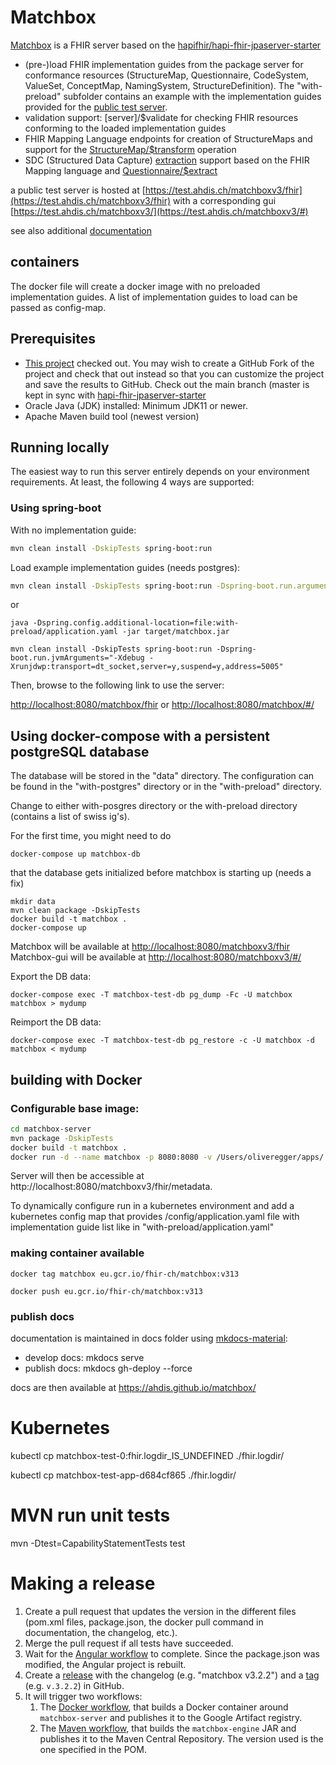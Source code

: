 # Matchbox

[Matchbox](https://matchbox.health) is a FHIR server based on the [hapifhir/hapi-fhir-jpaserver-starter](https://github.com/hapifhir/hapi-fhir-jpaserver-starter)

- (pre-)load FHIR implementation guides from the package server for conformance resources (StructureMap, Questionnaire, CodeSystem, ValueSet, ConceptMap, NamingSystem, StructureDefinition). The "with-preload" subfolder contains an example with the implementation guides provided for the [public test server](https://test.ahdis.ch/matchbox/fhir).
- validation support: [server]/$validate for checking FHIR resources conforming to the loaded implementation guides
- FHIR Mapping Language endpoints for creation of StructureMaps and support for the [StructureMap/$transform](https://www.hl7.org/fhir/operation-structuremap-transform.html) operation
- SDC (Structured Data Capture) [extraction](https://build.fhir.org/ig/HL7/sdc/extraction.html#map-extract) support based on the FHIR Mapping language and [Questionnaire/$extract](http://build.fhir.org/ig/HL7/sdc/OperationDefinition-QuestionnaireResponse-extract.html)

a public test server is hosted at [https://test.ahdis.ch/matchboxv3/fhir](https://test.ahdis.ch/matchboxv3/fhir) with a corresponding gui [https://test.ahdis.ch/matchboxv3/](https://test.ahdis.ch/matchboxv3/#)

see also additional [documentation](https://ahdis.github.io/matchbox)

## containers

The docker file will create a docker image with no preloaded implementation guides. A list of implementation guides to load can be passed as config-map.

## Prerequisites

- [This project](https://github.com/ahdis/matchbox) checked out. You may wish to create a GitHub Fork of the project and check that out instead so that you can customize the project and save the results to GitHub. Check out the main branch (master is kept in sync with [hapi-fhir-jpaserver-starter](https://github.com/hapifhir/hapi-fhir-jpaserver-starter)
- Oracle Java (JDK) installed: Minimum JDK11 or newer.
- Apache Maven build tool (newest version)

## Running locally

The easiest way to run this server entirely depends on your environment requirements. At least, the following 4 ways are supported:

### Using spring-boot

With no implementation guide:

```bash
mvn clean install -DskipTests spring-boot:run
```

Load example implementation guides (needs postgres):

```bash
mvn clean install -DskipTests spring-boot:run -Dspring-boot.run.arguments=--spring.config.additional-location=file:with-preload/application.yaml
```

or

```
java -Dspring.config.additional-location=file:with-preload/application.yaml -jar target/matchbox.jar
```

```
mvn clean install -DskipTests spring-boot:run -Dspring-boot.run.jvmArguments="-Xdebug -Xrunjdwp:transport=dt_socket,server=y,suspend=y,address=5005"
```

Then, browse to the following link to use the server:

[http://localhost:8080/matchbox/fhir](http://localhost:8080/matchboxv3/fhir)
or
[http://localhost:8080/matchbox/#/](http://localhost:8080/matchboxv3/#/)

## Using docker-compose with a persistent postgreSQL database

The database will be stored in the "data" directory. The configuration can be found in the "with-postgres" directory or in the "with-preload" directory.

Change to either with-posgres directory or the with-preload directory (contains a list of swiss ig's).

For the first time, you might need to do

```
docker-compose up matchbox-db
```

that the database gets initialized before matchbox is starting up (needs a fix)

```
mkdir data
mvn clean package -DskipTests
docker build -t matchbox .
docker-compose up
```

Matchbox will be available at [http://localhost:8080/matchboxv3/fhir](http://localhost:8080/matchboxv3/fhir)
Matchbox-gui will be available at [http://localhost:8080/matchboxv3/#/](http://localhost:8080/matchboxv3/#/)

Export the DB data:

```
docker-compose exec -T matchbox-test-db pg_dump -Fc -U matchbox matchbox > mydump
```

Reimport the DB data:

```
docker-compose exec -T matchbox-test-db pg_restore -c -U matchbox -d matchbox < mydump
```

## building with Docker

### Configurable base image:

```bash
cd matchbox-server
mvn package -DskipTests
docker build -t matchbox .
docker run -d --name matchbox -p 8080:8080 -v /Users/oliveregger/apps/:/apps/ matchbox
```

Server will then be accessible at http://localhost:8080/matchboxv3/fhir/metadata.

To dynamically configure run in a kubernetes environment and add a kubernetes config map that provides /config/application.yaml file with implementation guide list like in "with-preload/application.yaml"

### making container available

```
docker tag matchbox eu.gcr.io/fhir-ch/matchbox:v313

docker push eu.gcr.io/fhir-ch/matchbox:v313
```

### publish docs

documentation is maintained in docs folder using [mkdocs-material](https://squidfunk.github.io/mkdocs-material/):

- develop docs: mkdocs serve
- publish docs: mkdocs gh-deploy --force

docs are then available at https://ahdis.github.io/matchbox/

# Kubernetes

kubectl cp matchbox-test-0:fhir.logdir_IS_UNDEFINED ./fhir.logdir/

kubectl cp matchbox-test-app-d684cf865 ./fhir.logdir/

# MVN run unit tests

mvn -Dtest=CapabilityStatementTests test

# Making a release

1. Create a pull request that updates the version in the different files (pom.xml files, package.json, the docker pull
   command in documentation, the changelog, etc.).
2. Merge the pull request if all tests have succeeded.
3. Wait for the [Angular workflow](https://github.com/ahdis/matchbox/blob/main/.github/workflows/angular_build.yml)
   to complete. Since the package.json was modified, the Angular project is rebuilt.
4. Create a [release](https://github.com/ahdis/matchbox/releases) with the changelog (e.g. "matchbox v3.2.2") and a
   [tag](https://github.com/ahdis/matchbox/tags) (e.g. `v.3.2.2`) in GitHub.
5. It will trigger two workflows:
   1. The [Docker workflow](https://github.com/ahdis/matchbox/blob/main/.github/workflows/googleregistry.yml), that
      builds a Docker container around `matchbox-server` and publishes it to the Google Artifact registry.
   2. The [Maven workflow](https://github.com/ahdis/matchbox/blob/main/.github/workflows/central_repository.yml), that
      builds the `matchbox-engine` JAR and publishes it to the Maven Central Repository. The version used is the one
      specified in the POM.

